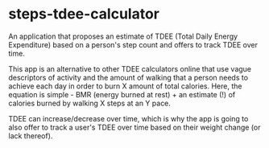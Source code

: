 # steps-tdee-calculator
An application that proposes an estimate of TDEE (Total Daily Energy Expenditure) based on a person's step count and offers to track TDEE over time. 

This app is an alternative to other TDEE calculators online that use vague descriptors of activity and the amount of walking that a person needs to achieve each day in order to burn X amount of total calories.
Here, the equation is simple - BMR (energy burned at rest) + an estimate (!) of calories burned by walking X steps at an Y pace.

TDEE can increase/decrease over time, which is why the app is going to also offer to track a user's TDEE over time based on their weight change (or lack thereof).
